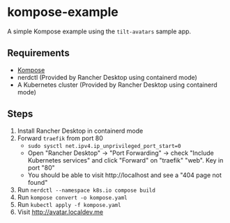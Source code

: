 
# kompose-example

A simple Kompose example using the `tilt-avatars` sample app.

## Requirements

- [Kompose](https://kompose.io/)
- nerdctl (Provided by Rancher Desktop using containerd mode)
- A Kubernetes cluster (Provided by Rancher Desktop using containerd mode)

## Steps

1. Install Rancher Desktop in containerd mode
2. Forward `traefik` from port 80
   - `sudo sysctl net.ipv4.ip_unprivileged_port_start=0`
   - Open "Rancher Desktop" -> "Port Forwarding" -> check "Include Kubernetes services" and click "Forward" on "traefik" "web". Key in port "80"
   - You should be able to visit http://localhost and see a "404 page not found"
3. Run `nerdctl --namespace k8s.io compose build`
4. Run `kompose convert -o kompose.yaml`
5. Run `kubectl apply -f kompose.yaml`
6. Visit http://avatar.localdev.me

<!-- vim: set conceallevel=2 et ts=2 sw=2: -->
